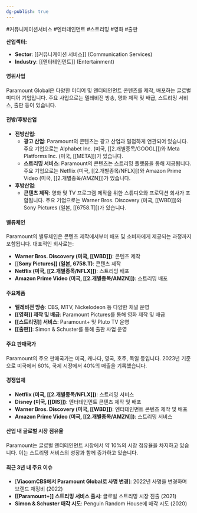 ```yaml
---
dg-publish: true
---
```

#커뮤니케이션서비스 #엔터테인먼트 #스트리밍 #영화 #출판



**산업섹터:**

- **Sector**: [[커뮤니케이션 서비스]] (Communication Services)
- **Industry**: [[엔터테인먼트]] (Entertainment)

#### 영위사업

Paramount Global은 다양한 미디어 및 엔터테인먼트 콘텐츠를 제작, 배포하는 글로벌 미디어 기업입니다. 주요 사업으로는 텔레비전 방송, 영화 제작 및 배급, 스트리밍 서비스, 출판 등이 있습니다.

#### 전방/후방산업

- **전방산업**:
    - **광고 산업**: Paramount의 콘텐츠는 광고 산업과 밀접하게 연관되어 있습니다. 주요 기업으로는 Alphabet Inc. (미국, [[2.개별종목/GOOGL]])와 Meta Platforms Inc. (미국, [[META]])가 있습니다.
    - **스트리밍 서비스**: Paramount의 콘텐츠는 스트리밍 플랫폼을 통해 제공됩니다. 주요 기업으로는 Netflix (미국, [[2.개별종목/NFLX]])와 Amazon Prime Video (미국, [[2.개별종목/AMZN]])가 있습니다.
- **후방산업**:
    - **콘텐츠 제작**: 영화 및 TV 프로그램 제작을 위한 스튜디오와 프로덕션 회사가 포함됩니다. 주요 기업으로는 Warner Bros. Discovery (미국, [[WBD]])와 Sony Pictures (일본, [[6758.T]])가 있습니다.

#### 밸류체인

Paramount의 밸류체인은 콘텐츠 제작에서부터 배포 및 소비자에게 제공되는 과정까지 포함됩니다. 대표적인 회사로는:

- **Warner Bros. Discovery (미국, [[WBD]])**: 콘텐츠 제작
- [[**Sony Pictures]] (일본, 6758.T)**: 콘텐츠 제작
- **Netflix (미국, [[2.개별종목/NFLX]])**: 스트리밍 배포
- **Amazon Prime Video (미국, [[2.개별종목/AMZN]])**: 스트리밍 배포

#### 주요제품

- **텔레비전 방송**: CBS, MTV, Nickelodeon 등 다양한 채널 운영
- **[[영화]] 제작 및 배급**: Paramount Pictures를 통해 영화 제작 및 배급
- **[[스트리밍]] 서비스**: Paramount+ 및 Pluto TV 운영
- **[[출판]]**: Simon & Schuster를 통해 출판 사업 운영

#### 주요 판매국가

Paramount의 주요 판매국가는 미국, 캐나다, 영국, 호주, 독일 등입니다. 2023년 기준으로 미국에서 60%, 국제 시장에서 40%의 매출을 기록했습니다.

#### 경쟁업체

- **Netflix (미국, [[2.개별종목/NFLX]])**: 스트리밍 서비스
- **Disney (미국, [[DIS]])**: 엔터테인먼트 콘텐츠 제작 및 배포
- **Warner Bros. Discovery (미국, [[WBD]])**: 엔터테인먼트 콘텐츠 제작 및 배포
- **Amazon Prime Video (미국, [[2.개별종목/AMZN]])**: 스트리밍 서비스

#### 산업 내 글로벌 시장 점유율

Paramount는 글로벌 엔터테인먼트 시장에서 약 10%의 시장 점유율을 차지하고 있습니다. 이는 스트리밍 서비스의 성장과 함께 증가하고 있습니다.

#### 최근 3년 내 주요 이슈

- [**ViacomCBS에서 Paramount Global로 사명 변경**]: 2022년 사명을 변경하며 브랜드 재정비 (2022)
- **[[Paramount+]] 스트리밍 서비스 출시**: 글로벌 스트리밍 시장 진출 (2021)
- **Simon & Schuster 매각 시도**: Penguin Random House에 매각 시도 (2020)